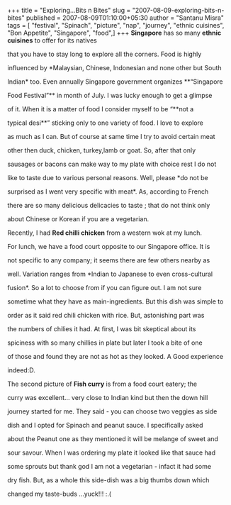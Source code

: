 +++
title = "Exploring…Bits n Bites"
slug = "2007-08-09-exploring-bits-n-bites"
published = 2007-08-09T01:10:00+05:30
author = "Santanu Misra"
tags = [ "festival", "Spinach", "picture", "nap", "journey", "ethnic cuisines", "Bon Appetite", "Singapore", "food",]
+++
**Singapore** has so many **ethnic cuisines** to offer for its natives

that you have to stay long to explore all the corners. Food is highly

influenced by *Malaysian, Chinese, Indonesian and none other but South

Indian* too. Even annually Singapore government organizes **“Singapore

Food Festival”** in month of July. I was lucky enough to get a glimpse

of it. When it is a matter of food I consider myself to be “**not a

typical desi**” sticking only to one variety of food. I love to explore

as much as I can. But of course at same time I try to avoid certain meat

other then duck, chicken, turkey,lamb or goat. So, after that only

sausages or bacons can make way to my plate with choice rest I do not

like to taste due to various personal reasons. Well, please *do not be

surprised as I went very specific with meat*. As, according to French

there are so many delicious delicacies to taste ; that do not think only

about Chinese or Korean if you are a vegetarian.



Recently, I had **Red chilli chicken** from a western wok at my lunch.

For lunch, we have a food court opposite to our Singapore office. It is

not specific to any company; it seems there are few others nearby as

well. Variation ranges from *Indian to Japanese to even cross-cultural

fusion*. So a lot to choose from if you can figure out. I am not sure

sometime what they have as main-ingredients. But this dish was simple to

order as it said red chili chicken with rice. But, astonishing part was

the numbers of chilies it had. At first, I was bit skeptical about its

spiciness with so many chillies in plate but later I took a bite of one

of those and found they are not as hot as they looked. A Good experience

indeed:D.



The second picture of **Fish curry** is from a food court eatery; the

curry was excellent… very close to Indian kind but then the down hill

journey started for me. They said - you can choose two veggies as side

dish and I opted for Spinach and peanut sauce. I specifically asked

about the Peanut one as they mentioned it will be melange of sweet and

sour savour. When I was ordering my plate it looked like that sauce had

some sprouts but thank god I am not a vegetarian - infact it had some

dry fish. But, as a whole this side-dish was a big thumbs down which

changed my taste-buds …yuck!!! :.(
